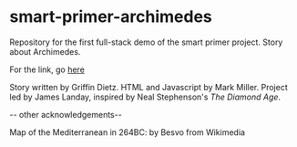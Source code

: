 # smart-primer-archimedes
Repository for the first full-stack demo of the smart primer project. Story about Archimedes.

For the link, go [here](http://stanfordhci.github.io/smart-primer-archimedes/)

Story written by Griffin Dietz. HTML and Javascript by Mark Miller. Project led by James Landay, inspired by Neal Stephenson's *The Diamond Age*.

-- other acknowledgements--

Map of the Mediterranean in 264BC: by Besvo from Wikimedia